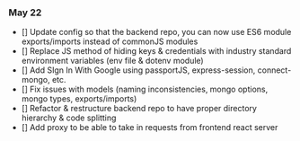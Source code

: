 <!-- add PR # and description -->
### May 22
- [] Update config so that the backend repo, you can now use ES6 module exports/imports instead of commonJS modules
- [] Replace JS method of hiding keys & credentials with industry standard environment variables (env file & dotenv module)
- [] Add SIgn In With Google using passportJS, express-session, connect-mongo, etc.
- [] Fix issues with models (naming inconsistencies, mongo options, mongo types, exports/imports)
- [] Refactor & restructure backend repo to have proper directory hierarchy & code splitting
- [] Add proxy to be able to take in requests from frontend react server
